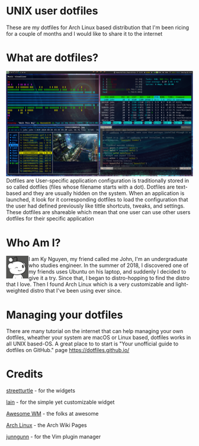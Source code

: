 # UNIX user dotfiles
These are my dotfiles for Arch Linux based distribution that I'm been ricing for a couple of months and I would like to share it to the internet  
# What are dotfiles?
![screenshot](images/screenshot-2020-09-28.png)
Dotfiles are User-specific application configuration is traditionally stored in so called dotfiles (files whose filename starts with a dot). Dotfiles are text-based and they are usually hidden on the system. When an application is launched, it look for it corresponding dotfiles to load the configuration that the user had defined previously like tittle shortcuts, tweaks, and settings. These dotfiles are shareable which mean that one user can use other users dotfiles for their specific application  
# Who Am I?
<p>
<img align="left" padding="4" src="images/avatar.png" width="12%" height="12%" alt="my avatar" size="20%">
    I am Ky Nguyen, my friend called me John, I'm an undergraduate who studies engineer. In the summer of 2018, I discovered one of my friends uses Ubuntu on his laptop, and suddenly I decided to give it a try. Since that, I began to distro-hopping to find the distro that I love. Then I found Arch Linux which is a very customizable and light-weighted distro that I've been using ever since.</p>



# Managing your dotfiles
There are many tutorial on the internet that can help managing your own dotfiles, wheather your system are macOS or Linux based, dotfiles works in all UNIX based-OS. A great place to to start is "Your unofficial guide to dotfiles on GitHub." page 
https://dotfiles.github.io/


# Credits
[streetturtle](https://github.com/streetturtle/awesome-wm-widgets) - for the widgets

[lain](https://github.com/lcpz/lain) - for the simple yet customizable widget

[Awesome WM](https://awesomewm.org/) - the folks at awesome

[Arch Linux](https://wiki.archlinux.org/) - the Arch Wiki Pages

[junngunn](https://github.com/junegunn/vim-plug) - for the Vim plugin manager
